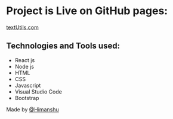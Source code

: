 # Project is Live on GitHub pages:
  [textUtils.com](https://himanshu2312.github.io/Text-Utils/)

## Technologies and Tools used:
- React js
- Node js
- HTML
- CSS
- Javascript
- Visual Studio Code
- Bootstrap

Made by [@Himanshu](https://www.linkedin.com/in/himanshu2312/)
